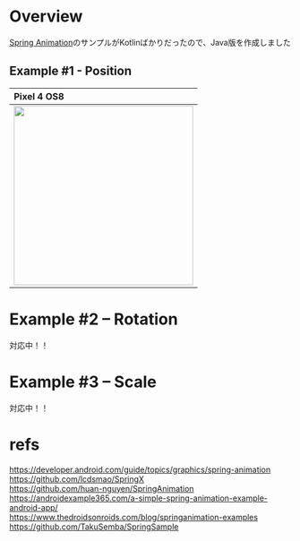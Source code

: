 # Overview

[Spring Animation](https://developer.android.com/guide/topics/graphics/spring-animation)のサンプルがKotlinばかりだったので、Java版を作成しました<br>

## Example #1 - Position
| Pixel 4 OS8 |
|:---|
|<img src="https://user-images.githubusercontent.com/16476224/137122147-3233a4fb-b07f-49a1-be5c-6216b45ad3e8.gif" width=320 /> 

# Example #2 – Rotation

対応中！！

# Example #3 – Scale

対応中！！



# refs
https://developer.android.com/guide/topics/graphics/spring-animation<br>
https://github.com/lcdsmao/SpringX<br>
https://github.com/huan-nguyen/SpringAnimation<br>
https://androidexample365.com/a-simple-spring-animation-example-android-app/<br>
https://www.thedroidsonroids.com/blog/springanimation-examples<br>
https://github.com/TakuSemba/SpringSample<br>

